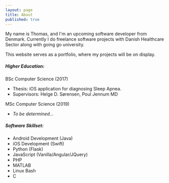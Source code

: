 ```yaml
---
layout: page
title: About
published: true
---
```

My name is Thomas, and I'm an upcoming software developer from Denmark.
Currently I do freelance software projects with Danish Healthcare Sector along with going go university.

This website serves as a portfolio, where my projects will be on display.


##### Higher Education:
BSc Computer Science (2017)
* Thesis: iOS application for diagnosing Sleep Apnea. 
* Supervisors: Helge D. Sørensen, Poul Jennum MD
  
MSc Computer Science (2019)
* _To be determined..._

##### Software Skillset:
* Android Development (Java)
* iOS Development (Swift)
* Python (Flask)
* JavaScript (Vanilla/Angular/JQuery)
* PHP
* MATLAB
* Linux Bash
* C
